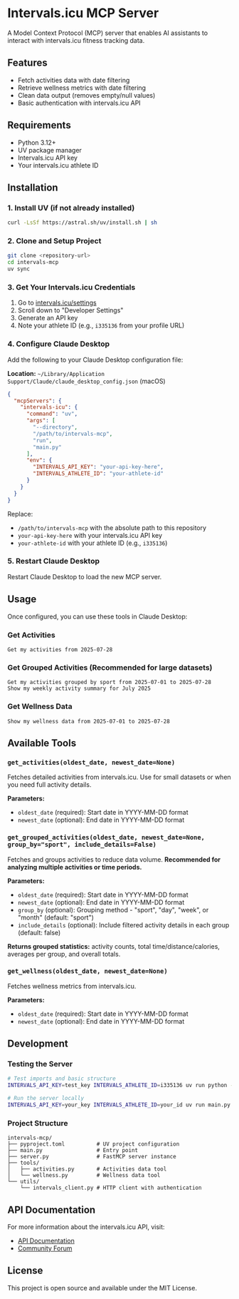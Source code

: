 # Intervals.icu MCP Server

A Model Context Protocol (MCP) server that enables AI assistants to interact with intervals.icu fitness tracking data.

## Features

- Fetch activities data with date filtering
- Retrieve wellness metrics with date filtering
- Clean data output (removes empty/null values)
- Basic authentication with intervals.icu API

## Requirements

- Python 3.12+
- UV package manager
- Intervals.icu API key
- Your intervals.icu athlete ID

## Installation

### 1. Install UV (if not already installed)

```bash
curl -LsSf https://astral.sh/uv/install.sh | sh
```

### 2. Clone and Setup Project

```bash
git clone <repository-url>
cd intervals-mcp
uv sync
```

### 3. Get Your Intervals.icu Credentials

1. Go to [intervals.icu/settings](https://intervals.icu/settings)
2. Scroll down to "Developer Settings"
3. Generate an API key
4. Note your athlete ID (e.g., `i335136` from your profile URL)

### 4. Configure Claude Desktop

Add the following to your Claude Desktop configuration file:

**Location:** `~/Library/Application Support/Claude/claude_desktop_config.json` (macOS)

```json
{
  "mcpServers": {
    "intervals-icu": {
      "command": "uv",
      "args": [
        "--directory",
        "/path/to/intervals-mcp",
        "run",
        "main.py"
      ],
      "env": {
        "INTERVALS_API_KEY": "your-api-key-here",
        "INTERVALS_ATHLETE_ID": "your-athlete-id"
      }
    }
  }
}
```

Replace:
- `/path/to/intervals-mcp` with the absolute path to this repository
- `your-api-key-here` with your intervals.icu API key
- `your-athlete-id` with your athlete ID (e.g., `i335136`)

### 5. Restart Claude Desktop

Restart Claude Desktop to load the new MCP server.

## Usage

Once configured, you can use these tools in Claude Desktop:

### Get Activities
```
Get my activities from 2025-07-28
```

### Get Grouped Activities (Recommended for large datasets)
```
Get my activities grouped by sport from 2025-07-01 to 2025-07-28
Show my weekly activity summary for July 2025
```

### Get Wellness Data
```
Show my wellness data from 2025-07-01 to 2025-07-28
```

## Available Tools

### `get_activities(oldest_date, newest_date=None)`
Fetches detailed activities from intervals.icu. Use for small datasets or when you need full activity details.

**Parameters:**
- `oldest_date` (required): Start date in YYYY-MM-DD format
- `newest_date` (optional): End date in YYYY-MM-DD format

### `get_grouped_activities(oldest_date, newest_date=None, group_by="sport", include_details=False)`
Fetches and groups activities to reduce data volume. **Recommended for analyzing multiple activities or time periods.**

**Parameters:**
- `oldest_date` (required): Start date in YYYY-MM-DD format
- `newest_date` (optional): End date in YYYY-MM-DD format
- `group_by` (optional): Grouping method - "sport", "day", "week", or "month" (default: "sport")
- `include_details` (optional): Include filtered activity details in each group (default: false)

**Returns grouped statistics:** activity counts, total time/distance/calories, averages per group, and overall totals.

### `get_wellness(oldest_date, newest_date=None)`
Fetches wellness metrics from intervals.icu.

**Parameters:**
- `oldest_date` (required): Start date in YYYY-MM-DD format
- `newest_date` (optional): End date in YYYY-MM-DD format

## Development

### Testing the Server

```bash
# Test imports and basic structure
INTERVALS_API_KEY=test_key INTERVALS_ATHLETE_ID=i335136 uv run python -c "import tools.activities; import tools.wellness; print('OK')"

# Run the server locally
INTERVALS_API_KEY=your_key INTERVALS_ATHLETE_ID=your_id uv run main.py
```

### Project Structure

```
intervals-mcp/
├── pyproject.toml          # UV project configuration
├── main.py                 # Entry point
├── server.py               # FastMCP server instance
├── tools/
│   ├── activities.py       # Activities data tool
│   └── wellness.py         # Wellness data tool
└── utils/
    └── intervals_client.py # HTTP client with authentication
```

## API Documentation

For more information about the intervals.icu API, visit:
- [API Documentation](https://intervals.icu/api-docs.html)
- [Community Forum](https://forum.intervals.icu/t/api-access-to-intervals-icu/609)

## License

This project is open source and available under the MIT License.